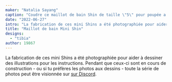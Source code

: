 ```yaml
---
maker: "Natalia Sayang"
caption: "Coudre ce maillot de bain Shin de taille \"5\" pour poupée a été une véritable aventure."
date: "2022-06-27"
intro: "La fabrication de ces mini Shins a été photographiée pour aider à dessiner des illustrations pour les instructions. Pendant que ceux-ci sont en construction - ou si tu préfères les photos aux dessins - toute la série de photos peut être visionnée sur Discord ."
title: "Maillot de bain Mini Shin"
designs:
  - "tibia"
author: 19867
---
```


La fabrication de ces mini Shins a été photographiée pour aider à dessiner des illustrations pour les instructions. Pendant que ceux-ci sont en cours de construction - ou si tu préfères les photos aux dessins - toute la série de photos peut être visionnée sur [sur Discord](https://discord.com/channels/698854858052075530/787402509543145532/973065355763253289).
